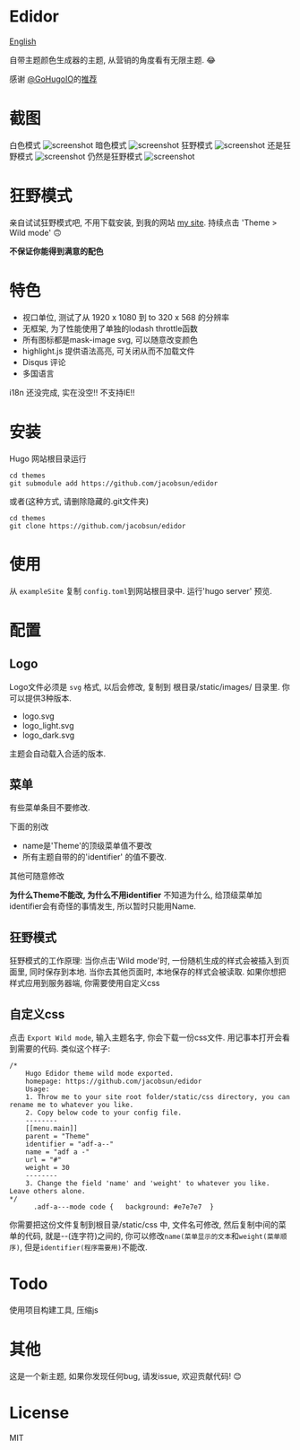# Edidor
[English](https://github.com/jacobsun/edidor/blob/master/README.md)

自带主题颜色生成器的主题, 从营销的角度看有无限主题. 😂

感谢 [@GoHugoIO](https://twitter.com/GoHugoIO)的[推荐](https://twitter.com/GoHugoIO/status/1127175277673631744)

# 截图
白色模式
![screenshot](https://raw.githubusercontent.com/jacobsun/edidor/master/images/screenshot.png)
暗色模式
![screenshot](https://raw.githubusercontent.com/jacobsun/edidor/master/images/dark.png)
狂野模式
![screenshot](https://raw.githubusercontent.com/jacobsun/edidor/master/images/wild_mode.png)
还是狂野模式
![screenshot](https://raw.githubusercontent.com/jacobsun/edidor/master/images/wild_mode2.png)
仍然是狂野模式
![screenshot](https://raw.githubusercontent.com/jacobsun/edidor/master/images/wild_mode3.png)

# 狂野模式
亲自试试狂野模式吧, 不用下载安装, 到我的网站 [my site](https://ziox.xyz/). 持续点击 'Theme > Wild mode' 🙃

**不保证你能得到满意的配色**

# 特色

- 视口单位, 测试了从 1920 x 1080 到 to 320 x 568 的分辨率
- 无框架, 为了性能使用了单独的lodash throttle函数
- 所有图标都是mask-image svg, 可以随意改变颜色
- highlight.js 提供语法高亮, 可关闭从而不加载文件
- Disqus 评论
- 多国语言

i18n 还没完成, 实在没空!!
不支持IE!!

# 安装
Hugo 网站根目录运行

```
cd themes
git submodule add https://github.com/jacobsun/edidor
```
或者(这种方式, 请删除隐藏的.git文件夹)
```
cd themes
git clone https://github.com/jacobsun/edidor
```

# 使用

 从 `exampleSite` 复制 `config.toml`到网站根目录中. 运行'hugo server' 预览.

# 配置

## Logo

Logo文件必须是 `svg` 格式, 以后会修改, 复制到 根目录/static/images/ 目录里. 你可以提供3种版本.

- logo.svg
- logo_light.svg
- logo_dark.svg

主题会自动载入合适的版本.

## 菜单
有些菜单条目不要修改.

下面的别改
- name是'Theme'的顶级菜单值不要改
- 所有主题自带的的'identifier' 的值不要改.

其他可随意修改

**为什么Theme不能改, 为什么不用identifier**
不知道为什么, 给顶级菜单加identifier会有奇怪的事情发生, 所以暂时只能用Name.

## 狂野模式
狂野模式的工作原理: 当你点击'Wild mode'时, 一份随机生成的样式会被插入到页面里, 同时保存到本地. 当你去其他页面时, 本地保存的样式会被读取. 如果你想把样式应用到服务器端, 你需要使用自定义css

## 自定义css

点击 `Export Wild mode`, 输入主题名字, 你会下载一份css文件. 用记事本打开会看到需要的代码.
类似这个样子:
```
/*
    Hugo Edidor theme wild mode exported.
    homepage: https://github.com/jacobsun/edidor
    Usage:
    1. Throw me to your site root folder/static/css directory, you can rename me to whatever you like.
    2. Copy below code to your config file.
    --------
    [[menu.main]]
    parent = "Theme"
    identifier = "adf-a--"
    name = "adf a -"
    url = "#"
    weight = 30
    --------
    3. Change the field 'name' and 'weight' to whatever you like. Leave others alone.
*/
      .adf-a---mode code {   background: #e7e7e7  }
```

你需要把这份文件复制到根目录/static/css 中, 文件名可修改, 然后复制中间的菜单的代码, 就是--(连字符)之间的, 你可以修改`name(菜单显示的文本`和`weight(菜单顺序)`, 但是`identifier(程序需要用)`不能改.

# Todo
使用项目构建工具, 压缩js

# 其他
这是一个新主题, 如果你发现任何bug, 请发issue, 欢迎贡献代码! 😊


# License
MIT

